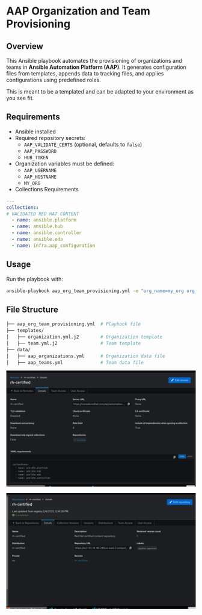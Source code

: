 # AAP Organization and Team Provisioning

## Overview
This Ansible playbook automates the provisioning of organizations and teams in **Ansible Automation Platform (AAP)**. It generates configuration files from templates, appends data to tracking files, and applies configurations using predefined roles.

This is meant to be a templated and can be adapted to your environment as you see fit.

## Requirements
- Ansible installed
- Required repository secrets:
  - `AAP_VALIDATE_CERTS` (optional, defaults to `false`)
  - `AAP_PASSWORD`
  - `HUB_TOKEN`
- Organization variables must be defined:
  - `AAP_USERNAME`
  - `AAP_HOSTNAME`
  - `MY_ORG`
- Collections Requirements

```yaml
---
collections:
# VALIDATED RED HAT CONTENT
  - name: ansible.platform
  - name: ansible.hub
  - name: ansible.controller
  - name: ansible.eda
  - name: infra.aap_configuration
```
## Usage
Run the playbook with:

```sh
ansible-playbook aap_org_team_provisioning.yml -e "org_name=my_org org_full_name='My Organization' org_description='Description here'"
```

## File Structure
```sh
├── aap_org_team_provisioning.yml  # Playbook file
├── templates/
│   ├── organization.yml.j2        # Organization template
│   ├── team.yml.j2                # Team template
├── data/
│   ├── aap_organizations.yml      # Organization data file
│   ├── aap_teams.yml              # Team data file
```


![RH-Certified Remote](images/remote.png)

![RH-Certified Repository](images/repo.png)